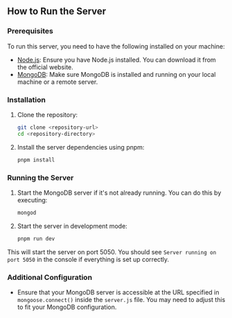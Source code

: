 ## How to Run the Server

### Prerequisites

To run this server, you need to have the following installed on your machine:

- [Node.js](https://nodejs.org/): Ensure you have Node.js installed. You can download it from the official website.
- [MongoDB](https://www.mongodb.com/): Make sure MongoDB is installed and running on your local machine or a remote server.

### Installation

1. Clone the repository:

   ```bash
   git clone <repository-url>
   cd <repository-directory>
   ```

2. Install the server dependencies using pnpm:
   ```bash
   pnpm install
   ```

### Running the Server

1. Start the MongoDB server if it's not already running. You can do this by executing:

   ```bash
   mongod
   ```

2. Start the server in development mode:
   ```bash
   pnpm run dev
   ```

This will start the server on port 5050. You should see `Server running on port 5050` in the console if everything is set up correctly.

### Additional Configuration

- Ensure that your MongoDB server is accessible at the URL specified in `mongoose.connect()` inside the `server.js` file. You may need to adjust this to fit your MongoDB configuration.
